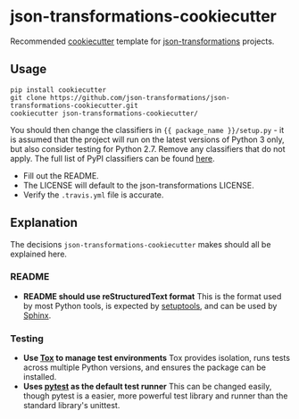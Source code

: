 json-transformations-cookiecutter
==============================

Recommended [cookiecutter](https://github.com/audreyr/cookiecutter) template for [json-transformations](https://github.com/json-transformations) projects.

Usage
-----

    pip install cookiecutter
    git clone https://github.com/json-transformations/json-transformations-cookiecutter.git
    cookiecutter json-transformations-cookiecutter/

You should then change the classifiers in `{{ package_name }}/setup.py` - it is assumed that the project will run on the latest versions of Python 3 only, but also consider testing for Python 2.7. Remove any classifiers that do not apply. The full list of PyPI classifiers can be found [here](https://pypi.python.org/pypi?:action=list_classifiers).

* Fill out the README.
* The LICENSE will default to the json-transformations LICENSE.
* Verify the `.travis.yml` file is accurate.

Explanation
-----------

The decisions `json-transformations-cookiecutter` makes should all be explained here.

### README

* **README should use reStructuredText format**
  This is the format used by most Python tools, is expected by [setuptools](https://setuptools.readthedocs.io), and can be used by [Sphinx](http://sphinx-doc.org/).

### Testing

* **Use [Tox](https://tox.readthedocs.io) to manage test environments**
  Tox provides isolation, runs tests across multiple Python versions, and ensures the package can be installed.
* **Uses [pytest](https://docs.pytest.org) as the default test runner**
  This can be changed easily, though pytest is a easier, more powerful test library and runner than the standard library's unittest.
